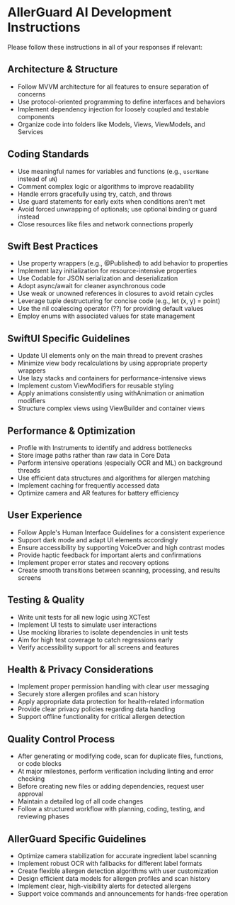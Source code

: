 # AllerGuard AI Development Instructions

Please follow these instructions in all of your responses if relevant:

## Architecture & Structure
- Follow MVVM architecture for all features to ensure separation of concerns
- Use protocol-oriented programming to define interfaces and behaviors
- Implement dependency injection for loosely coupled and testable components
- Organize code into folders like Models, Views, ViewModels, and Services

## Coding Standards
- Use meaningful names for variables and functions (e.g., `userName` instead of `uN`)
- Comment complex logic or algorithms to improve readability
- Handle errors gracefully using try, catch, and throws
- Use guard statements for early exits when conditions aren't met
- Avoid forced unwrapping of optionals; use optional binding or guard instead
- Close resources like files and network connections properly

## Swift Best Practices
- Use property wrappers (e.g., @Published) to add behavior to properties
- Implement lazy initialization for resource-intensive properties
- Use Codable for JSON serialization and deserialization
- Adopt async/await for cleaner asynchronous code
- Use weak or unowned references in closures to avoid retain cycles
- Leverage tuple destructuring for concise code (e.g., let (x, y) = point)
- Use the nil coalescing operator (??) for providing default values
- Employ enums with associated values for state management

## SwiftUI Specific Guidelines
- Update UI elements only on the main thread to prevent crashes
- Minimize view body recalculations by using appropriate property wrappers
- Use lazy stacks and containers for performance-intensive views
- Implement custom ViewModifiers for reusable styling
- Apply animations consistently using withAnimation or animation modifiers
- Structure complex views using ViewBuilder and container views

## Performance & Optimization
- Profile with Instruments to identify and address bottlenecks
- Store image paths rather than raw data in Core Data
- Perform intensive operations (especially OCR and ML) on background threads
- Use efficient data structures and algorithms for allergen matching
- Implement caching for frequently accessed data
- Optimize camera and AR features for battery efficiency

## User Experience
- Follow Apple's Human Interface Guidelines for a consistent experience
- Support dark mode and adapt UI elements accordingly
- Ensure accessibility by supporting VoiceOver and high contrast modes
- Provide haptic feedback for important alerts and confirmations
- Implement proper error states and recovery options
- Create smooth transitions between scanning, processing, and results screens

## Testing & Quality
- Write unit tests for all new logic using XCTest
- Implement UI tests to simulate user interactions
- Use mocking libraries to isolate dependencies in unit tests
- Aim for high test coverage to catch regressions early
- Verify accessibility support for all screens and features

## Health & Privacy Considerations
- Implement proper permission handling with clear user messaging
- Securely store allergen profiles and scan history
- Apply appropriate data protection for health-related information
- Provide clear privacy policies regarding data handling
- Support offline functionality for critical allergen detection

## Quality Control Process
- After generating or modifying code, scan for duplicate files, functions, or code blocks
- At major milestones, perform verification including linting and error checking
- Before creating new files or adding dependencies, request user approval
- Maintain a detailed log of all code changes
- Follow a structured workflow with planning, coding, testing, and reviewing phases

## AllerGuard Specific Guidelines
- Optimize camera stabilization for accurate ingredient label scanning
- Implement robust OCR with fallbacks for different label formats
- Create flexible allergen detection algorithms with user customization
- Design efficient data models for allergen profiles and scan history
- Implement clear, high-visibility alerts for detected allergens
- Support voice commands and announcements for hands-free operation 